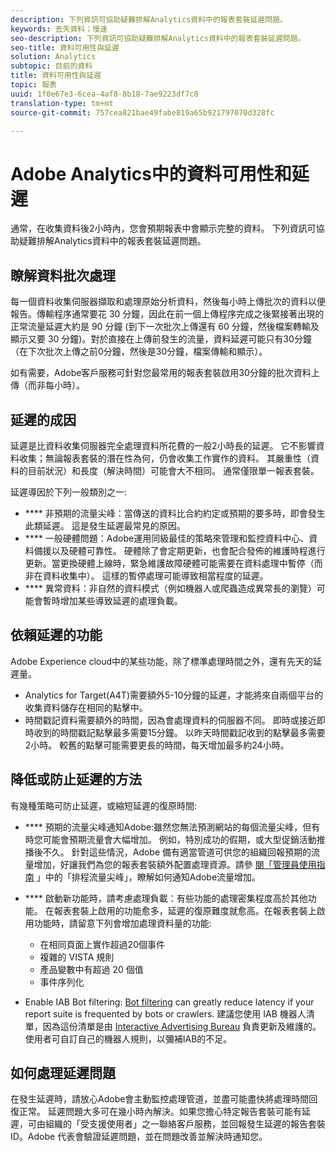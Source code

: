 ```yaml
---
description: 下列資訊可協助疑難排解Analytics資料中的報表套裝延遲問題。
keywords: 丟失資料；慢速
seo-description: 下列資訊可協助疑難排解Analytics資料中的報表套裝延遲問題。
seo-title: 資料可用性與延遲
solution: Analytics
subtopic: 目前的資料
title: 資料可用性與延遲
topic: 報表
uuid: 1f0e67e3-6cea-4af8-8b18-7ae9223df7c8
translation-type: tm+mt
source-git-commit: 757cea821bae49fabe819a65b921797070d328fc

---
```



# Adobe Analytics中的資料可用性和延遲

通常，在收集資料後2小時內，您會預期報表中會顯示完整的資料。 下列資訊可協助疑難排解Analytics資料中的報表套裝延遲問題。

## 瞭解資料批次處理

每一個資料收集伺服器擷取和處理原始分析資料，然後每小時上傳批次的資料以便報告。傳輸程序通常要花 30 分鐘，因此在前一個上傳程序完成之後緊接著出現的正常流量延遲大約是 90 分鐘 (到下一次批次上傳還有 60 分鐘，然後檔案轉輸及顯示又要 30 分鐘)。對於直接在上傳前發生的流量，資料延遲可能只有30分鐘（在下次批次上傳之前0分鐘，然後是30分鐘，檔案傳輸和顯示）。

如有需要，Adobe客戶服務可針對您最常用的報表套裝啟用30分鐘的批次資料上傳（而非每小時）。

## 延遲的成因

延遲是比資料收集伺服器完全處理資料所花費的一般2小時長的延遲。 它不影響資料收集；無論報表套裝的潛在性為何，仍會收集工作實作的資料。 其嚴重性（資料的目前狀況）和長度（解決時間）可能會大不相同。 通常僅限單一報表套裝。

延遲導因於下列一般類別之一:

* **** 非預期的流量尖峰：當傳送的資料比合約約定或預期的要多時，即會發生此類延遲。 這是發生延遲最常見的原因。
* **** 一般硬體問題：Adobe運用同級最佳的策略來管理和監控資料中心、資料備援以及硬體可靠性。 硬體除了會定期更新，也會配合發佈的維護時程進行更新。當更換硬體上線時，緊急維護故障硬體可能需要在資料處理中暫停（而非在資料收集中）。 這樣的暫停處理可能導致相當程度的延遲。
* **** 異常資料：非自然的資料模式（例如機器人或爬蟲造成異常長的瀏覽）可能會暫時增加某些導致延遲的處理負載。

## 依賴延遲的功能

Adobe Experience cloud中的某些功能，除了標準處理時間之外，還有先天的延遲量。

* Analytics for Target(A4T)需要額外5-10分鐘的延遲，才能將來自兩個平台的收集資料儲存在相同的點擊中。
* 時間戳記資料需要額外的時間，因為會處理資料的伺服器不同。 即時或接近即時收到的時間戳記點擊最多需要15分鐘。 以昨天時間戳記收到的點擊最多需要2小時。 較舊的點擊可能需要更長的時間，每天增加最多約24小時。

## 降低或防止延遲的方法

有幾種策略可防止延遲，或縮短延遲的復原時間:

* **** 預期的流量尖峰通知Adobe:雖然您無法預測網站的每個流量尖峰，但有時您可能會預期流量會大幅增加。 例如，特別成功的假期，或大型促銷活動推播後不久。 針對這些情況，Adobe 備有適當管道可供您的組織回報預期的流量增加，好讓我們為您的報表套裝額外配置處理資源。請參 [閱「管理員使用指南](/help/admin/c-traffic-management/t-traffic-schedule-spike.md) 」中的「排程流量尖峰」，瞭解如何通知Adobe流量增加。
* **** 啟動新功能時，請考慮處理負載：有些功能的處理密集程度高於其他功能。 在報表套裝上啟用的功能愈多，延遲的復原難度就愈高。在報表套裝上啟用功能時，請留意下列會增加處理資料量的功能:

   * 在相同頁面上實作超過20個事件
   * 複雜的 VISTA 規則
   * 產品變數中有超過 20 個值
   * 事件序列化

* Enable IAB Bot filtering: [Bot filtering](https://marketing.adobe.com/resources/help/en_US/admin/c_bot_rules.html) can greatly reduce latency if your report suite is frequented by bots or crawlers. 建議您使用 IAB 機器人清單，因為這份清單是由 [Interactive Advertising Bureau](https://www.iab.net/about_the_iab) 負責更新及維護的。使用者可自訂自己的機器人規則，以彌補IAB的不足。

## 如何處理延遲問題

在發生延遲時，請放心Adobe會主動監控處理管道，並盡可能盡快將處理時間回復正常。 延遲問題大多可在幾小時內解決。如果您擔心特定報告套裝可能有延遲，可由組織的「受支援使用者」之一聯絡客戶服務，並回報發生延遲的報告套裝 ID。Adobe 代表會驗證延遲問題，並在問題改善並解決時通知您。
